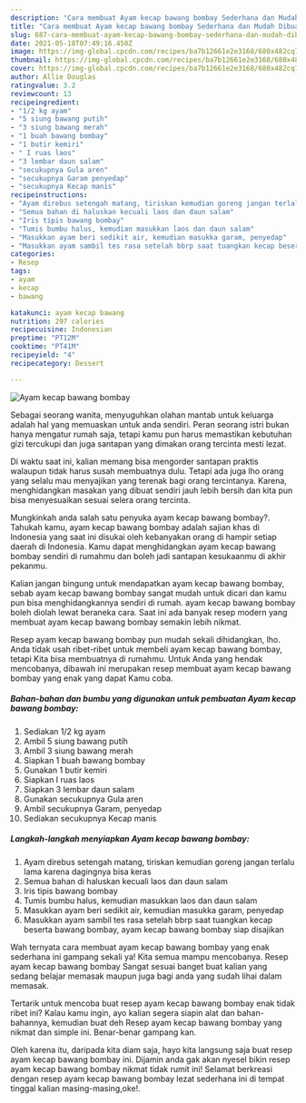```yaml
---
description: "Cara membuat Ayam kecap bawang bombay Sederhana dan Mudah Dibuat"
title: "Cara membuat Ayam kecap bawang bombay Sederhana dan Mudah Dibuat"
slug: 687-cara-membuat-ayam-kecap-bawang-bombay-sederhana-dan-mudah-dibuat
date: 2021-05-18T07:49:16.450Z
image: https://img-global.cpcdn.com/recipes/ba7b12661e2e3168/680x482cq70/ayam-kecap-bawang-bombay-foto-resep-utama.jpg
thumbnail: https://img-global.cpcdn.com/recipes/ba7b12661e2e3168/680x482cq70/ayam-kecap-bawang-bombay-foto-resep-utama.jpg
cover: https://img-global.cpcdn.com/recipes/ba7b12661e2e3168/680x482cq70/ayam-kecap-bawang-bombay-foto-resep-utama.jpg
author: Allie Douglas
ratingvalue: 3.2
reviewcount: 13
recipeingredient:
- "1/2 kg ayam"
- "5 siung bawang putih"
- "3 siung bawang merah"
- "1 buah bawang bombay"
- "1 butir kemiri"
- " I ruas laos"
- "3 lembar daun salam"
- "secukupnya Gula aren"
- "secukupnya Garam penyedap"
- "secukupnya Kecap manis"
recipeinstructions:
- "Ayam direbus setengah matang, tiriskan kemudian goreng jangan terlalu lama karena dagingnya bisa keras"
- "Semua bahan di haluskan kecuali laos dan daun salam"
- "Iris tipis bawang bombay"
- "Tumis bumbu halus, kemudian masukkan laos dan daun salam"
- "Masukkan ayam beri sedikit air, kemudian masukka garam, penyedap"
- "Masukkan ayam sambil tes rasa setelah bbrp saat tuangkan kecap beserta bawang bombay, ayam kecap bawang bombay siap disajikan"
categories:
- Resep
tags:
- ayam
- kecap
- bawang

katakunci: ayam kecap bawang 
nutrition: 297 calories
recipecuisine: Indonesian
preptime: "PT12M"
cooktime: "PT41M"
recipeyield: "4"
recipecategory: Dessert

---
```



![Ayam kecap bawang bombay](https://img-global.cpcdn.com/recipes/ba7b12661e2e3168/680x482cq70/ayam-kecap-bawang-bombay-foto-resep-utama.jpg)

Sebagai seorang wanita, menyuguhkan olahan mantab untuk keluarga adalah hal yang memuaskan untuk anda sendiri. Peran seorang istri bukan hanya mengatur rumah saja, tetapi kamu pun harus memastikan kebutuhan gizi tercukupi dan juga santapan yang dimakan orang tercinta mesti lezat.

Di waktu  saat ini, kalian memang bisa mengorder santapan praktis walaupun tidak harus susah membuatnya dulu. Tetapi ada juga lho orang yang selalu mau menyajikan yang terenak bagi orang tercintanya. Karena, menghidangkan masakan yang dibuat sendiri jauh lebih bersih dan kita pun bisa menyesuaikan sesuai selera orang tercinta. 



Mungkinkah anda salah satu penyuka ayam kecap bawang bombay?. Tahukah kamu, ayam kecap bawang bombay adalah sajian khas di Indonesia yang saat ini disukai oleh kebanyakan orang di hampir setiap daerah di Indonesia. Kamu dapat menghidangkan ayam kecap bawang bombay sendiri di rumahmu dan boleh jadi santapan kesukaanmu di akhir pekanmu.

Kalian jangan bingung untuk mendapatkan ayam kecap bawang bombay, sebab ayam kecap bawang bombay sangat mudah untuk dicari dan kamu pun bisa menghidangkannya sendiri di rumah. ayam kecap bawang bombay boleh diolah lewat beraneka cara. Saat ini ada banyak resep modern yang membuat ayam kecap bawang bombay semakin lebih nikmat.

Resep ayam kecap bawang bombay pun mudah sekali dihidangkan, lho. Anda tidak usah ribet-ribet untuk membeli ayam kecap bawang bombay, tetapi Kita bisa membuatnya di rumahmu. Untuk Anda yang hendak mencobanya, dibawah ini merupakan resep membuat ayam kecap bawang bombay yang enak yang dapat Kamu coba.

<!--inarticleads1-->

##### Bahan-bahan dan bumbu yang digunakan untuk pembuatan Ayam kecap bawang bombay:

1. Sediakan 1/2 kg ayam
1. Ambil 5 siung bawang putih
1. Ambil 3 siung bawang merah
1. Siapkan 1 buah bawang bombay
1. Gunakan 1 butir kemiri
1. Siapkan  I ruas laos
1. Siapkan 3 lembar daun salam
1. Gunakan secukupnya Gula aren
1. Ambil secukupnya Garam, penyedap
1. Sediakan secukupnya Kecap manis




<!--inarticleads2-->

##### Langkah-langkah menyiapkan Ayam kecap bawang bombay:

1. Ayam direbus setengah matang, tiriskan kemudian goreng jangan terlalu lama karena dagingnya bisa keras
1. Semua bahan di haluskan kecuali laos dan daun salam
1. Iris tipis bawang bombay
1. Tumis bumbu halus, kemudian masukkan laos dan daun salam
1. Masukkan ayam beri sedikit air, kemudian masukka garam, penyedap
1. Masukkan ayam sambil tes rasa setelah bbrp saat tuangkan kecap beserta bawang bombay, ayam kecap bawang bombay siap disajikan




Wah ternyata cara membuat ayam kecap bawang bombay yang enak sederhana ini gampang sekali ya! Kita semua mampu mencobanya. Resep ayam kecap bawang bombay Sangat sesuai banget buat kalian yang sedang belajar memasak maupun juga bagi anda yang sudah lihai dalam memasak.

Tertarik untuk mencoba buat resep ayam kecap bawang bombay enak tidak ribet ini? Kalau kamu ingin, ayo kalian segera siapin alat dan bahan-bahannya, kemudian buat deh Resep ayam kecap bawang bombay yang nikmat dan simple ini. Benar-benar gampang kan. 

Oleh karena itu, daripada kita diam saja, hayo kita langsung saja buat resep ayam kecap bawang bombay ini. Dijamin anda gak akan nyesel bikin resep ayam kecap bawang bombay nikmat tidak rumit ini! Selamat berkreasi dengan resep ayam kecap bawang bombay lezat sederhana ini di tempat tinggal kalian masing-masing,oke!.

